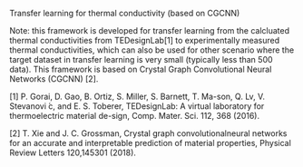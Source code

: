 Transfer learning for thermal conductivity (based on CGCNN)

Note: this framework is developed for transfer learning from the calcluated thermal conductivities from TEDesignLab[1] to 
experimentally measured thermal conductivities, which can also be used for other scenario where the target dataset in transfer learning
is very small (typically less than 500 data). This framework is based on Crystal Graph Convolutional Neural Networks (CGCNN) [2]. 



[1]  P. Gorai, D. Gao, B. Ortiz, S. Miller, S. Barnett, T. Ma-son, Q. Lv, V. Stevanovi ́c, and E. S. Toberer, 
TEDesignLab: A virtual laboratory for thermoelectric material de-sign, Comp. Mater. Sci. 112, 368 (2016).

[2]  T. Xie and J. C. Grossman, Crystal graph convolutionalneural networks for an accurate and interpretable prediction of material properties, 
Physical Review Letters 120,145301 (2018).

